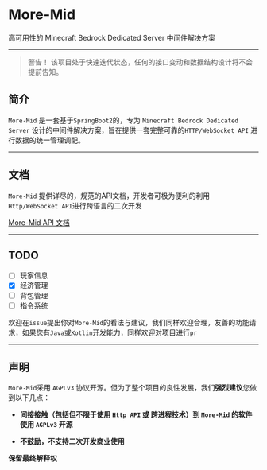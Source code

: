 # More-Mid
高可用性的 Minecraft Bedrock Dedicated Server 中间件解决方案

---

> 警告！ 该项目处于快速迭代状态，任何的接口变动和数据结构设计将不会提前告知。

## 简介

`More-Mid` 是一套基于`SpringBoot2`的，专为 `Minecraft Bedrock Dedicated Server` 设计的中间件解决方案，旨在提供一套完整可靠的`HTTP/WebSocket API` 进行数据的统一管理调配。

---

## 文档

`More-Mid` 提供详尽的，规范的API文档，开发者可极为便利的利用`Http/WebSocket API`进行跨语言的二次开发

[More-Mid API 文档](https://more-mid.dazecake.moe/Alpha/)

---

## TODO

- [ ] 玩家信息
- [x] 经济管理
- [ ] 背包管理
- [ ] 指令系统

欢迎在`issue`提出你对`More-Mid`的看法与建议，我们同样欢迎合理，友善的功能请求，如果您有`Java`或`Kotlin`开发能力，同样欢迎对项目进行`pr`

---

## 声明

 `More-Mid`采用 `AGPLv3` 协议开源。但为了整个项目的良性发展，我们**强烈建议**您做到以下几点：

- **间接接触（包括但不限于使用 `Http API` 或 跨进程技术）到 `More-Mid` 的软件使用 `AGPLv3` 开源**

- **不鼓励，不支持二次开发商业使用**

**保留最终解释权**
